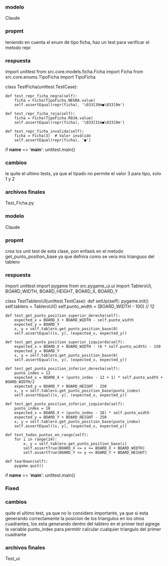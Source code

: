 ### modelo
Claude
### propmt 
teniendo en cuenta el enum de tipo ficha, haz un test para verificar el metodo repr
### respuesta    
import unittest
from src.core.models.ficha.Ficha import Ficha
from src.core.enums.TipoFicha import TipoFicha

class TestFicha(unittest.TestCase):
    
    def test_repr_ficha_negra(self):
        ficha = Ficha(TipoFicha.NEGRA.value)
        self.assertEqual(repr(ficha), '\033[30m●\033[0m')
        
    def test_repr_ficha_roja(self):
        ficha = Ficha(TipoFicha.ROJA.value)
        self.assertEqual(repr(ficha), '\033[31m●\033[0m')
        
    def test_repr_ficha_invalida(self):
        ficha = Ficha(3)  # Valor inválido
        self.assertEqual(repr(ficha), '●')

if __name__ == '__main__':
    unittest.main()
### cambios
le quite el ultimo tests, ya que el tipado no permite el valor 3 para tipo, solo 1 y 2
### archivos finales
Test_Ficha.py

### modelo
Claude
### propmt 
crea los unit test de esta clase, pon enfasis en el metodo get_punto_position_base ya que defnira como se vera mis trianguos del tablero 
### respuesta    
import unittest
import pygame
from src.pygame_ui.ui import TableroUI, BOARD_WIDTH, BOARD_HEIGHT, BOARD_X, BOARD_Y

class TestTableroUI(unittest.TestCase):
    def setUp(self):
        pygame.init()
        self.tablero = TableroUI()
        self.punto_width = (BOARD_WIDTH - 100) // 12
        
    def test_get_punto_position_superior_derecha(self):
        expected_x = BOARD_X + BOARD_WIDTH - self.punto_width
        expected_y = BOARD_Y
        x, y = self.tablero.get_punto_position_base(0)
        self.assertEqual((x, y), (expected_x, expected_y))
        
    def test_get_punto_position_superior_izquierda(self):
        expected_x = BOARD_X + BOARD_WIDTH - (6 * self.punto_width) - 150
        expected_y = BOARD_Y
        x, y = self.tablero.get_punto_position_base(6)
        self.assertEqual((x, y), (expected_x, expected_y))
        
    def test_get_punto_position_inferior_derecha(self):
        punto_index = 12
        expected_x = BOARD_X + (punto_index - 12 + 1) * self.punto_width + BOARD_WIDTH/2
        expected_y = BOARD_Y + BOARD_HEIGHT - 250
        x, y = self.tablero.get_punto_position_base(punto_index)
        self.assertEqual((x, y), (expected_x, expected_y))
        
    def test_get_punto_position_inferior_izquierda(self):
        punto_index = 18
        expected_x = BOARD_X + (punto_index - 18) * self.punto_width
        expected_y = BOARD_Y + BOARD_HEIGHT - 250
        x, y = self.tablero.get_punto_position_base(punto_index)
        self.assertEqual((x, y), (expected_x, expected_y))
        
    def test_todos_puntos_en_rango(self):
        for i in range(24):
            x, y = self.tablero.get_punto_position_base(i)
            self.assertTrue(BOARD_X <= x <= BOARD_X + BOARD_WIDTH)
            self.assertTrue(BOARD_Y <= y <= BOARD_Y + BOARD_HEIGHT)
            
    def tearDown(self):
        pygame.quit()

if __name__ == '__main__':
    unittest.main()
### Fixed
### cambios
quite el ultimo test, ya que no lo considero importante, ya que si esta generando correctamente 
la posicion de los triangulos en los otros cuadrantes, los esta generando dentro del tablero 
en el primer test agrege la variable punto_index para permitir calcular cualquier triangulo del primer cuadrante
### archivos finales
Test_ui


